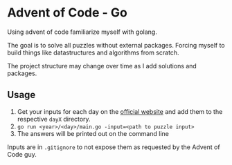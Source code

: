# Advent of Code - Go

Using advent of code familiarize myself with golang.

The goal is to solve all puzzles without external packages. Forcing myself
to build things like datastructures and algorithms from scratch.

The project structure may change over time as I add solutions and packages.

## Usage

1. Get your inputs for each day on the [official website](https://adventofcode.com/2024)
and add them to the respective `dayX` directory.
2. `go run <year>/<day>/main.go -input=<path to puzzle input>`
3. The answers will be printed out on the command line

Inputs are in `.gitignore` to not expose them as requested by the Advent of Code guy.